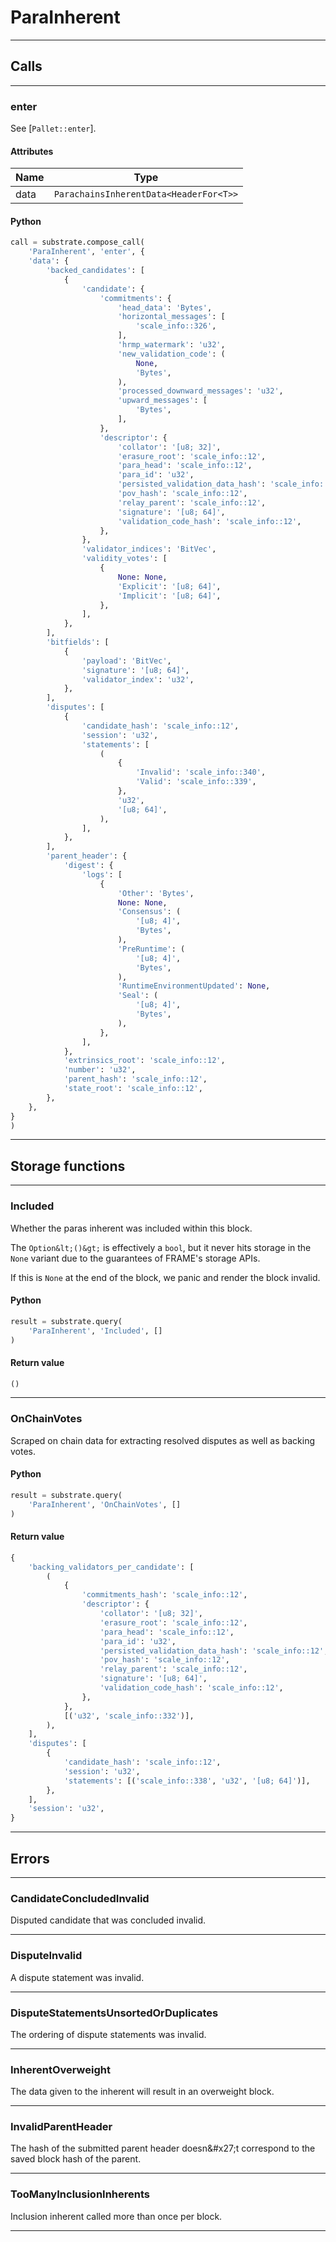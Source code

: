 
# ParaInherent

---------
## Calls

---------
### enter
See [`Pallet::enter`].
#### Attributes
| Name | Type |
| -------- | -------- | 
| data | `ParachainsInherentData<HeaderFor<T>>` | 

#### Python
```python
call = substrate.compose_call(
    'ParaInherent', 'enter', {
    'data': {
        'backed_candidates': [
            {
                'candidate': {
                    'commitments': {
                        'head_data': 'Bytes',
                        'horizontal_messages': [
                            'scale_info::326',
                        ],
                        'hrmp_watermark': 'u32',
                        'new_validation_code': (
                            None,
                            'Bytes',
                        ),
                        'processed_downward_messages': 'u32',
                        'upward_messages': [
                            'Bytes',
                        ],
                    },
                    'descriptor': {
                        'collator': '[u8; 32]',
                        'erasure_root': 'scale_info::12',
                        'para_head': 'scale_info::12',
                        'para_id': 'u32',
                        'persisted_validation_data_hash': 'scale_info::12',
                        'pov_hash': 'scale_info::12',
                        'relay_parent': 'scale_info::12',
                        'signature': '[u8; 64]',
                        'validation_code_hash': 'scale_info::12',
                    },
                },
                'validator_indices': 'BitVec',
                'validity_votes': [
                    {
                        None: None,
                        'Explicit': '[u8; 64]',
                        'Implicit': '[u8; 64]',
                    },
                ],
            },
        ],
        'bitfields': [
            {
                'payload': 'BitVec',
                'signature': '[u8; 64]',
                'validator_index': 'u32',
            },
        ],
        'disputes': [
            {
                'candidate_hash': 'scale_info::12',
                'session': 'u32',
                'statements': [
                    (
                        {
                            'Invalid': 'scale_info::340',
                            'Valid': 'scale_info::339',
                        },
                        'u32',
                        '[u8; 64]',
                    ),
                ],
            },
        ],
        'parent_header': {
            'digest': {
                'logs': [
                    {
                        'Other': 'Bytes',
                        None: None,
                        'Consensus': (
                            '[u8; 4]',
                            'Bytes',
                        ),
                        'PreRuntime': (
                            '[u8; 4]',
                            'Bytes',
                        ),
                        'RuntimeEnvironmentUpdated': None,
                        'Seal': (
                            '[u8; 4]',
                            'Bytes',
                        ),
                    },
                ],
            },
            'extrinsics_root': 'scale_info::12',
            'number': 'u32',
            'parent_hash': 'scale_info::12',
            'state_root': 'scale_info::12',
        },
    },
}
)
```

---------
## Storage functions

---------
### Included
 Whether the paras inherent was included within this block.

 The `Option&lt;()&gt;` is effectively a `bool`, but it never hits storage in the `None` variant
 due to the guarantees of FRAME&#x27;s storage APIs.

 If this is `None` at the end of the block, we panic and render the block invalid.

#### Python
```python
result = substrate.query(
    'ParaInherent', 'Included', []
)
```

#### Return value
```python
()
```
---------
### OnChainVotes
 Scraped on chain data for extracting resolved disputes as well as backing votes.

#### Python
```python
result = substrate.query(
    'ParaInherent', 'OnChainVotes', []
)
```

#### Return value
```python
{
    'backing_validators_per_candidate': [
        (
            {
                'commitments_hash': 'scale_info::12',
                'descriptor': {
                    'collator': '[u8; 32]',
                    'erasure_root': 'scale_info::12',
                    'para_head': 'scale_info::12',
                    'para_id': 'u32',
                    'persisted_validation_data_hash': 'scale_info::12',
                    'pov_hash': 'scale_info::12',
                    'relay_parent': 'scale_info::12',
                    'signature': '[u8; 64]',
                    'validation_code_hash': 'scale_info::12',
                },
            },
            [('u32', 'scale_info::332')],
        ),
    ],
    'disputes': [
        {
            'candidate_hash': 'scale_info::12',
            'session': 'u32',
            'statements': [('scale_info::338', 'u32', '[u8; 64]')],
        },
    ],
    'session': 'u32',
}
```
---------
## Errors

---------
### CandidateConcludedInvalid
Disputed candidate that was concluded invalid.

---------
### DisputeInvalid
A dispute statement was invalid.

---------
### DisputeStatementsUnsortedOrDuplicates
The ordering of dispute statements was invalid.

---------
### InherentOverweight
The data given to the inherent will result in an overweight block.

---------
### InvalidParentHeader
The hash of the submitted parent header doesn&\#x27;t correspond to the saved block hash of
the parent.

---------
### TooManyInclusionInherents
Inclusion inherent called more than once per block.

---------
